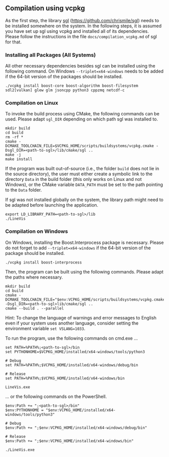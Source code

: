 ## Compilation using vcpkg

As the first step, the library [sgl](https://github.com/chrismile/sgl) (https://github.com/chrismile/sgl) needs to be
installed somewhere on the system. In the following steps, it is assumed you have set up sgl using vcpkg and installed
all of its dependencies. Please follow the instructions in the file `docs/compilation_vcpkg.md` of sgl for that.


### Installing all Packages (All Systems)

All other necessary dependencies besides sgl can be installed using the following command.
On Windows `--triplet=x64-windows` needs to be added if the 64-bit version of the packages should be installed.

```
./vcpkg install boost-core boost-algorithm boost-filesystem sdl2[vulkan] glew glm jsoncpp python3 cppzmq netcdf-c
```


### Compilation on Linux

To invoke the build process using CMake, the following commands can be used.
Please adapt `sgl_DIR` depending on which path sgl was installed to.

```
mkdir build
cd build
rm -rf *
cmake -DCMAKE_TOOLCHAIN_FILE=$VCPKG_HOME/scripts/buildsystems/vcpkg.cmake -Dsgl_DIR=<path-to-sgl>/lib/cmake/sgl ..
make -j
make install
```

If the program was built out-of-source (i.e., the folder `build` does not lie in the source directory), the user must
either create a symbolic link to the directory `Data` in the build folder (this only works on Linux and not Windows),
or the CMake variable `DATA_PATH` must be set to the path pointing to the `Data` folder.

If sgl was not installed globally on the system, the library path might need to be adapted before launching the
application.

```
export LD_LIBRARY_PATH=<path-to-sgl>/lib
./LineVis
```


### Compilation on Windows

On Windows, installing the Boost.Interprocess package is necessary.
Please do not forget to add `--triplet=x64-windows` if the 64-bit version of the package should be installed.

```
./vcpkg install boost-interprocess
```

Then, the program can be built using the following commands. Please adapt the paths where necessary.

```
mkdir build
cd build
cmake -DCMAKE_TOOLCHAIN_FILE="$env:VCPKG_HOME/scripts/buildsystems/vcpkg.cmake" -Dsgl_DIR=<path-to-sgl>lib/cmake/sgl ..
cmake --build . --parallel
```

Hint: To change the language of warnings and error messages to English even if your system uses another language,
consider setting the environment variable `set VSLANG=1033`.

To run the program, use the following commands on cmd.exe ...

```
set PATH=%PATH%;<path-to-sgl>/bin
set PYTHONHOME=$VCPKG_HOME/installed/x64-windows/tools/python3

# Debug
set PATH=%PATH%;$VCPKG_HOME/installed/x64-windows/debug/bin

# Release
set PATH=%PATH%;$VCPKG_HOME/installed/x64-windows/bin

LineVis.exe
```

... or the following commands on the PowerShell.

```
$env:Path += ";<path-to-sgl>/bin"
$env:PYTHONHOME = "$env:VCPKG_HOME/installed/x64-windows/tools/python3"

# Debug
$env:Path += ";$env:VCPKG_HOME/installed/x64-windows/debug/bin"

# Release
$env:Path += ";$env:VCPKG_HOME/installed/x64-windows/bin"

./LineVis.exe
```
